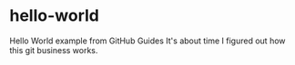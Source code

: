 # hello-world
Hello World example from GitHub Guides
It's about time I figured out how this git business works. 
